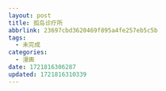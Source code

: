 ```yaml
---
layout: post
title: 孤岛诊疗所
abbrlink: 23697cbd3620469f895a4fe257eb5c5b
tags:
  - 未完成
categories:
  - 漫画
date: 1721816306287
updated: 1721816310339
---
```

